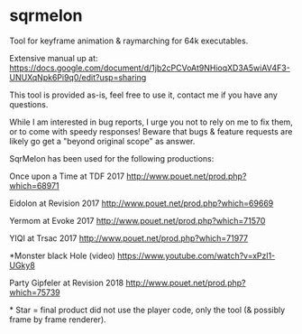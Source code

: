 # sqrmelon
Tool for keyframe animation &amp; raymarching for 64k executables.

Extensive manual up at:
https://docs.google.com/document/d/1jb2cPCVoAt9NHioqXD3A5wiAV4F3-UNUXqNpk6Pi9q0/edit?usp=sharing

This tool is provided as-is, feel free to use it, contact me if you have any questions. 

While I am interested in bug reports, I urge you not to rely on me to fix them, or to come with speedy responses!
Beware that bugs & feature requests are likely go get a "beyond original scope" as answer.

SqrMelon has been used for the following productions:

Once upon a Time at TDF 2017
http://www.pouet.net/prod.php?which=68971

Eidolon at Revision 2017
http://www.pouet.net/prod.php?which=69669

Yermom at Evoke 2017
http://www.pouet.net/prod.php?which=71570

YIQI at Trsac 2017
http://www.pouet.net/prod.php?which=71977

\*Monster black Hole (video)
https://www.youtube.com/watch?v=xPzl1-UGky8

Party Gipfeler at Revision 2018
http://www.pouet.net/prod.php?which=75739

\* Star = final product did not use the player code, only the tool (& possibly frame by frame renderer).
